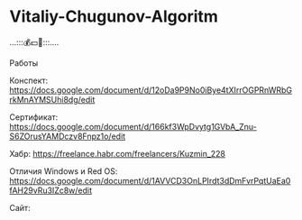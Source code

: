 # Vitaliy-Chugunov-Algoritm
...:::$💰💵💸$:::....

Работы

Конспект: https://docs.google.com/document/d/12oDa9P9No0iBye4tXIrrOGPRnWRbGrkMnAYMSUhi8dg/edit

Сертификат: https://docs.google.com/document/d/166kf3WpDvytg1GVbA_Znu-S6ZOrusYAMDczv8Fnpz1o/edit

Хабр: https://freelance.habr.com/freelancers/Kuzmin_228

Отличия Windows и Red OS:
https://docs.google.com/document/d/1AVVCD3OnLPIrdt3dDmFvrPqtUaEa0fAH29vRu3IZc8w/edit

Сайт:

